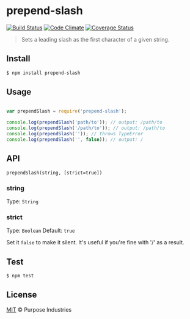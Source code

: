 # prepend-slash 
[![Build Status](https://travis-ci.org/purposeindustries/prepend-slash.svg?branch=master)](https://travis-ci.org/purposeindustries/prepend-slash) [![Code Climate](https://codeclimate.com/github/purposeindustries/prepend-slash/badges/gpa.svg)](https://codeclimate.com/github/purposeindustries/prepend-slash) [![Coverage Status](https://coveralls.io/repos/purposeindustries/prepend-slash/badge.svg?branch=master&service=github)](https://coveralls.io/github/purposeindustries/prepend-slash?branch=master)

> Sets a leading slash as the first character of a given string.

## Install

```sh
$ npm install prepend-slash
```

## Usage

```js

var prependSlash = require('prepend-slash');

console.log(prependSlash('path/to')); // output: /path/to
console.log(prependSlash('/path/to')); // output: /path/to
console.log(prependSlash('')); // throws TypeError
console.log(prependSlash('', false)); // output: /

```

## API

`prependSlash(string, [strict=true])`

### string
Type: `String`

### strict
Type: `Boolean`
Default: `true`

Set it `false` to make it silent. It's useful if you're fine with '/' as a result.

## Test

```sh
$ npm test
```

## License

[MIT](LICENSE) &copy; Purpose Industries
